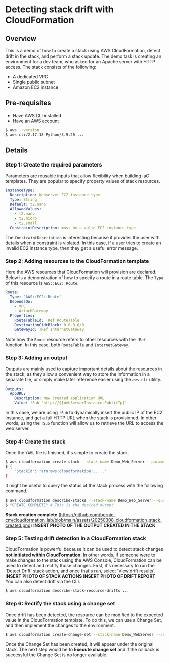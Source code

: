 # Detecting stack drift with CloudFormation

## Overview
This is a demo of how to create a stack using AWS CloudFormation, detect drift in the stack, and perform a stack update. The demo task is creating an environment for a dev team, who asked for an Apache server with HTTP access. The stack consists of the following:
- A dedicated VPC
- Single public subnet
- Amazon EC2 instance

## Pre-requisites
- Have AWS CLI installed
- Have an AWS account
```bash
$ aws --version
$ aws-cli/2.17.18 Python/3.9.20 ...
```
## Details
### Step 1: Create the required parameters
Parameters are reusable inputs that allow flexibility when building IaC templates. They are popular to specify property values of stack resources.
```yaml
InstanceType:
  Description: Webserver EC2 instance type
  Type: String
  Default: t2.nano
  AllowedValues:
    - t2.nano
    - t2.micro
    - t2.small
  ConstraintDescription: must be a valid EC2 instance type.
```
The `ConstraintDescription` is interesting because it provides the user with details when a constraint is violated. In this case, if a user tries to create an invalid EC2 instance type, then they get a useful error message.

### Step 2: Adding resources to the CloudFormation template
Here the AWS resources that CloudFormation will provision are declared. Below is a demonstration of how to specify a route in a route table. The `Type` of this resource is `AWS::EC2::Route`.
```yaml
Route:
  Type: 'AWS::EC2::Route'
  DependsOn:
    - VPC
    - AttachGateway
  Properties:
    RouteTableId: !Ref RouteTable
    DestinationCidrBlock: 0.0.0.0/0
    GatewayId: !Ref InternetGateway
```
Note how the `Route` resource refers to other resources with the `!Ref` function. In this case, both `RouteTable` and `InternetGateway`.

### Step 3: Adding an output
Outputs are mainly used to capture important details about the resources in the stack, as they allow a convenient way to store the information in a separate file, or simply make later reference easier using the `aws cli` utility.
```yaml
Outputs:
  AppURL:
    Description: New created application URL
    Value: !Sub 'http://${WebServerInstance.PublicIp}'
```
In this case, we are using `!Sub` to dynamically insert the public IP of the EC2 instance, and get a full HTTP URL when the stack is provisioned. In other words, using the `!Sub` function will allow us to retrieve the URL to access the web server.

### Step 4: Create the stack
Once the `YAML` file is finished, it's simple to create the stack.
```bash
$ aws cloudformation create-stack --stack-name Demo_Web_Server --parameters ParameterKey=InstanceType,ParameterValue=t2.micro --template-body file://cf_stack.yaml
$ {
    "StackId": "arn:aws:cloudformation:....."
}
```
It might be useful to query the status of the stack process with the following command.
```bash
$ aws cloudformation describe-stacks --stack-name Demo_Web_Server --query "Stacks[0].StackStatus"
$ "CREATE_COMPLETE" # This is the desired output
```
**Stack creation complete**
(https://github.com/bernie-cm/cloudformation_lab/blob/main/assets/20250308_cloudformation_stack_created.png)
**INSERT PHOTO OF THE OUTPUT CREATED IN THE STACK**

### Step 5: Testing drift detection in a CloudFormation stack
CloudFormation is powerful because it can be used to detect stack changes **not initiated within CloudFormation**. In other words, if someone were to make changes to the stack using the AWS Console, CloudFormation can be used to detect and rectify those changes.
First, it's necessary to run the 'Detect Drift' stack action, and once that's run, select 'View drift results'.
**INSERT PHOTO OF STACK ACTIONS**
**INSERT PHOTO OF DRIFT REPORT**
You can also detect drift via the CLI.
```bash
$ aws cloudformation describe-stack-resource-drifts ...
```

### Step 6: Rectify the stack using a change set
Once drift has been detected, the resource can be modified to the expected value in the CloudFormation template. To do this, we can use a Change Set, and then implement the changes to the environment.
```bash
$ aws cloudformation create-change-set --stack-name Demo_WebServer --change-set-name Demo_Change_set --parameters ParameterKey=InstanceyType,ParameterValue=t2.micro, --template-body file://cf_stack-CS.yaml
```
Once the Change Set has been created, it will appear under the original stack. The next step would be to **Execute change set** and if the rollback is successful the Change Set is no longer available.
